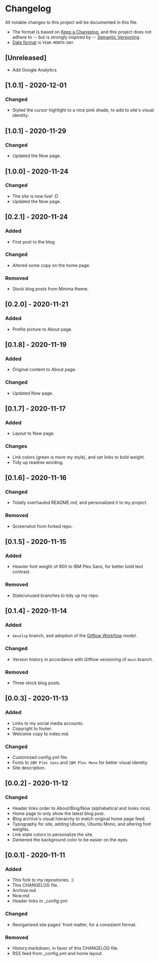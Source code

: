 # Changelog
All notable changes to this project will be documented in this file.
- The format is based on [Keep a Changelog](https://keepachangelog.com/en/1.0.0/),
and this project does not adhere to -- but is strongly inspired by -- [Semantic Versioning](https://semver.org/spec/v2.0.0.html). 
- [Date format](https://www.iso.org/iso-8601-date-and-time-format.html) is `YEAR-MONTH-DAY`.

## [Unreleased]
- Add Google Analytics

## [1.0.1] - 2020-12-01
### Changed
- Styled the cursor highlight to a nice pink shade, to add to site's visual identity.

## [1.0.1] - 2020-11-29
### Changed
- Updated the Now page.

## [1.0.0] - 2020-11-24
### Changed
- The site is now live! :D
- Updated the Now page.

## [0.2.1] - 2020-11-24
### Added
- First post to the blog.

### Changed
- Altered some copy on the home page.

### Removed
- Stock blog posts from Minima theme.

## [0.2.0] - 2020-11-21
### Added
- Profile picture to About page.

## [0.1.8] - 2020-11-19
### Added
- Original content to About page.

### Changed
- Updated Now page.

## [0.1.7] - 2020-11-17
### Added
- Layout to Now page.

### Changes
- Link colors (green is more my style), and set links to bold weight.
- Tidy up readme wording.

## [0.1.6] - 2020-11-16
### Changed
- Totally overhauled README.md, and personalized it to my project.

### Removed
- Screenshot from forked repo.

## [0.1.5] - 2020-11-15
### Added
- Heavier font weight of 600 to IBM Plex Sans, for better bold text contrast.

### Removed
- Stale/unused branches to tidy up my repo.

## [0.1.4] - 2020-11-14
### Added
- `develop` branch, and adoption of the [Gitflow Workflow](https://www.atlassian.com/git/tutorials/comparing-workflows/gitflow-workflow) model.

### Changed
- Version history in accordance with Gitflow versioning of `main` branch.

### Removed
- Three stock blog posts.

## [0.0.3] - 2020-11-13
### Added
- Links to my social media accounts.
- Copyright to footer.
- Welcome copy to index.md.

### Changed
- Customized config.yml file.
- Fonts to `IBM Plex Sans` and `IBM Plex Mono` for better visual identity.
- Site description.

## [0.0.2] - 2020-11-12
### Changed
- Header links order to About/Blog/Now (alphabetical and looks nice).
- Home page to only show the latest blog post.
- Blog archive's visual hierarchy to match original home page feed.
- Typography for site, adding Ubuntu, Ubuntu Mono, and altering font weights.
- Link state colors to personalize the site.
- Darkened the background color to be easier on the eyes.

## [0.0.1] - 2020-11-11
### Added
- This fork to my repositories. :)
- This CHANGELOG file.
- Archive.md
- Now.md
- Header links in _config.yml

### Changed
- Reorganized site pages' front matter, for a consistent format.

### Removed
- History.markdown, in favor of this CHANGELOG file.
- RSS feed from _config.yml and home layout.

